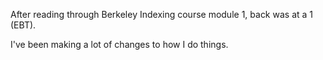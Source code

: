 After reading through Berkeley Indexing course module 1, back was at a 1 (EBT). 

I've been making a lot of changes to how I do things. 
